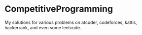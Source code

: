 # CompetitiveProgramming
My solutions for various problems on atcoder, codeforces, kattis, hackerrank, and even some leetcode.
